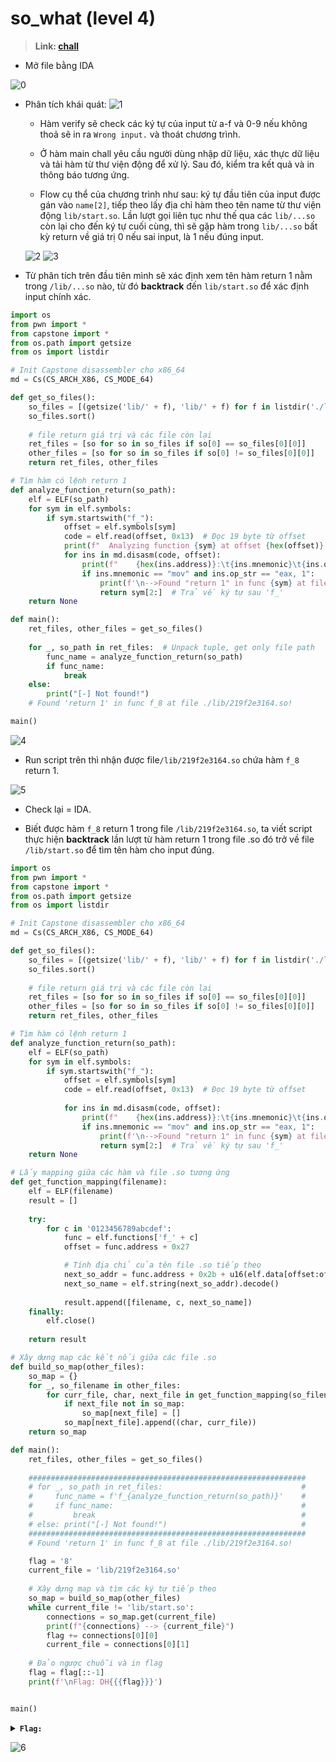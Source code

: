 # so_what (level 4)

>**Link: [chall](https://github.com/anpm2/Cybersecurity/tree/9938f80aecdf819eabe0dc2c76b4d45d3001af4b/Reverse_Engineering/Write-up/Dream_Hack/so_what/chall)**

* Mở file bằng IDA

![0](https://github.com/anpm2/Cybersecurity/blob/c62c907dd960b14acc60848997a40410369361c2/Reverse_Engineering/Write-up/Dream_Hack/so_what/image/0.png)
* Phân tích khái quát:
    ![1](https://github.com/anpm2/Cybersecurity/blob/c62c907dd960b14acc60848997a40410369361c2/Reverse_Engineering/Write-up/Dream_Hack/so_what/image/1.png)
    * Hàm verify sẽ check các ký tự của input từ a-f và 0-9 nếu không thoả sẽ in ra `Wrong input.` và thoát chương trình.

    * Ở hàm main chall yêu cầu người dùng nhập dữ liệu, xác thực dữ liệu và tải hàm từ thư viện động để xử lý. Sau đó, kiểm tra kết quả và in thông báo tương ứng.

    * Flow cụ thể của chương trình như sau: ký tự đầu tiên của input được gán vào `name[2]`, tiếp theo lấy địa chỉ hàm theo tên name từ thư viện động `lib/start.so`. Lần lượt gọi liên tục như thế qua các `lib/...so` còn lại cho đến ký tự cuối cùng, thì sẽ gặp hàm trong `lib/...so` bất kỳ return về giá trị 0 nếu sai input, là 1 nếu đúng input.

    ![2](https://github.com/anpm2/Cybersecurity/blob/c62c907dd960b14acc60848997a40410369361c2/Reverse_Engineering/Write-up/Dream_Hack/so_what/image/2.png)
    ![3](https://github.com/anpm2/Cybersecurity/blob/c62c907dd960b14acc60848997a40410369361c2/Reverse_Engineering/Write-up/Dream_Hack/so_what/image/3.png)

* Từ phân tích trên đầu tiên mình sẽ xác định xem tên hàm return 1 nằm trong `/lib/...so` nào, từ đó **backtrack** đến `lib/start.so` để xác định input chính xác.

```python
import os
from pwn import *
from capstone import *
from os.path import getsize
from os import listdir

# Init Capstone disassembler cho x86_64
md = Cs(CS_ARCH_X86, CS_MODE_64)

def get_so_files():
    so_files = [(getsize('lib/' + f), 'lib/' + f) for f in listdir('./lib') if f.endswith('.so')]
    so_files.sort()
    
    # file return giá trị và các file còn lại
    ret_files = [so for so in so_files if so[0] == so_files[0][0]]
    other_files = [so for so in so_files if so[0] != so_files[0][0]]
    return ret_files, other_files

# Tìm hàm có lệnh return 1
def analyze_function_return(so_path):
    elf = ELF(so_path)
    for sym in elf.symbols:
        if sym.startswith("f_"):
            offset = elf.symbols[sym]
            code = elf.read(offset, 0x13)  # Đọc 19 byte từ offset
            print(f"  Analyzing function {sym} at offset {hex(offset)}:")
            for ins in md.disasm(code, offset):
                print(f"    {hex(ins.address)}:\t{ins.mnemonic}\t{ins.op_str}")
                if ins.mnemonic == "mov" and ins.op_str == "eax, 1":
                    print(f'\n-->Found "return 1" in func {sym} at file {so_path}!')
                    return sym[2:]  # Trả về ký tự sau 'f_'
    return None

def main():
    ret_files, other_files = get_so_files()
    
    for _, so_path in ret_files:  # Unpack tuple, get only file path
        func_name = analyze_function_return(so_path)
        if func_name:
            break
    else:
        print("[-] Not found!")                              
    # Found 'return 1' in func f_8 at file ./lib/219f2e3164.so!

main()
```

![4](https://github.com/anpm2/Cybersecurity/blob/c62c907dd960b14acc60848997a40410369361c2/Reverse_Engineering/Write-up/Dream_Hack/so_what/image/4.png)
* Run script trên thì nhận được file`/lib/219f2e3164.so` chứa hàm `f_8` return 1.

![5](https://github.com/anpm2/Cybersecurity/blob/c62c907dd960b14acc60848997a40410369361c2/Reverse_Engineering/Write-up/Dream_Hack/so_what/image/5.png)
* Check lại = IDA.

* Biết được hàm `f_8` return 1 trong file `/lib/219f2e3164.so`, ta viết script thực hiện **backtrack** lần lượt từ hàm return 1 trong file .so đó trở về file `/lib/start.so` để tìm tên hàm cho input đúng.

```python
import os
from pwn import *
from capstone import *
from os.path import getsize
from os import listdir

# Init Capstone disassembler cho x86_64
md = Cs(CS_ARCH_X86, CS_MODE_64)

def get_so_files():
    so_files = [(getsize('lib/' + f), 'lib/' + f) for f in listdir('./lib') if f.endswith('.so')]
    so_files.sort()
    
    # file return giá trị và các file còn lại
    ret_files = [so for so in so_files if so[0] == so_files[0][0]]
    other_files = [so for so in so_files if so[0] != so_files[0][0]]
    return ret_files, other_files

# Tìm hàm có lệnh return 1
def analyze_function_return(so_path):
    elf = ELF(so_path)
    for sym in elf.symbols:
        if sym.startswith("f_"):
            offset = elf.symbols[sym]
            code = elf.read(offset, 0x13)  # Đọc 19 byte từ offset
            
            for ins in md.disasm(code, offset):
                print(f"    {hex(ins.address)}:\t{ins.mnemonic}\t{ins.op_str}")
                if ins.mnemonic == "mov" and ins.op_str == "eax, 1":
                    print(f'\n-->Found "return 1" in func {sym} at file {so_path}!')
                    return sym[2:]  # Trả về ký tự sau 'f_'
    return None

# Lấy mapping giữa các hàm và file .so tương ứng
def get_function_mapping(filename):
    elf = ELF(filename)
    result = []
    
    try:
        for c in '0123456789abcdef':
            func = elf.functions['f_' + c]
            offset = func.address + 0x27

            # Tính địa chỉ của tên file .so tiếp theo
            next_so_addr = func.address + 0x2b + u16(elf.data[offset:offset+2])
            next_so_name = elf.string(next_so_addr).decode()
            
            result.append([filename, c, next_so_name])
    finally:
        elf.close()
    
    return result

# Xây dựng map các kết nối giữa các file .so
def build_so_map(other_files):
    so_map = {}
    for _, so_filename in other_files:
        for curr_file, char, next_file in get_function_mapping(so_filename):
            if next_file not in so_map:
                so_map[next_file] = []
            so_map[next_file].append((char, curr_file))
    return so_map

def main():
    ret_files, other_files = get_so_files()
    
    ##############################################################
    # for _, so_path in ret_files:                               #
    #     func_name = f'f_{analyze_function_return(so_path)}'    #
    #     if func_name:                                          #
    #         break                                              #
    # else: print("[-] Not found!")                              #
    ##############################################################
    # Found 'return 1' in func f_8 at file ./lib/219f2e3164.so!

    flag = '8'
    current_file = 'lib/219f2e3164.so'
    
    # Xây dựng map và tìm các ký tự tiếp theo
    so_map = build_so_map(other_files)
    while current_file != 'lib/start.so':
        connections = so_map.get(current_file)
        print(f"{connections} --> {current_file}")
        flag += connections[0][0]
        current_file = connections[0][1]
    
    # Đảo ngược chuỗi và in flag
    flag = flag[::-1]
    print(f'\nFlag: DH{{{flag}}}')


main()
```
<details>
  <summary><strong><code>Flag:</code></strong></summary>
  
  ```
  DH{20654ccdb7c43bd1ab398283f9895ac285e8c419c4c157db2f3f50de92599bd8}
  ```

</details>

![6](https://github.com/anpm2/Cybersecurity/blob/c62c907dd960b14acc60848997a40410369361c2/Reverse_Engineering/Write-up/Dream_Hack/so_what/image/6.png)
